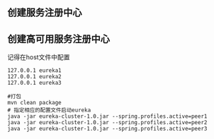 ## 创建服务注册中心


## 创建高可用服务注册中心

记得在host文件中配置

```
127.0.0.1 eureka1
127.0.0.1 eureka2
127.0.0.1 eureka3
```

```shell
#打包
mvn clean package
# 指定相应的配置文件启动eureka
java -jar eureka-cluster-1.0.jar --spring.profiles.active=peer1
java -jar eureka-cluster-1.0.jar --spring.profiles.active=peer2
java -jar eureka-cluster-1.0.jar --spring.profiles.active=peer3
```